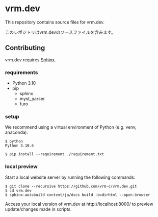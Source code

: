 # vrm.dev

This repository contains source files for vrm.dev.

このレポジトリはvrm.devのソースファイルを含みます。

## Contributing

vrm.dev requires [Sphinx](https://www.sphinx-doc.org/en/master/).

### requirements

* Python 3.10
* pip
  * sphinx
  * myst_parser
  * furo

### setup
We recommend using a virtual environment of Python (e.g. venv, anaconda).

```shell
$ python
Python 3.10.6

$ pip install --requirement ./requirement.txt
```

### local preview

Start a local website server by running the following commands:

```console
$ git clone --recursive https://github.com/vrm-c/vrm.dev.git
$ cd vrm.dev
$ sphinx-autobuild content/ja/docs build -b=dirhtml --open-browser
```

Access your local version of vrm.dev at http://localhost:8000/ to preview update/changes made in scripts.
